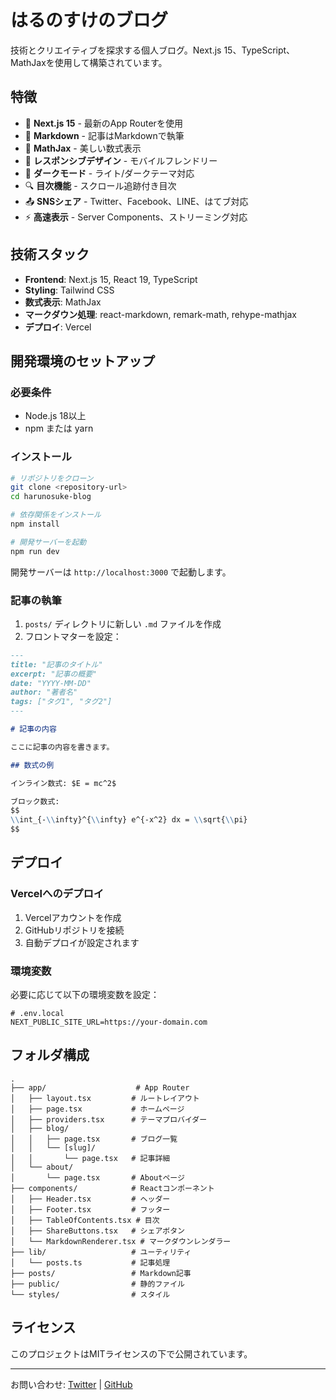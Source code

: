# はるのすけのブログ

技術とクリエイティブを探求する個人ブログ。Next.js 15、TypeScript、MathJaxを使用して構築されています。

## 特徴

- 🚀 **Next.js 15** - 最新のApp Routerを使用
- 📝 **Markdown** - 記事はMarkdownで執筆
- 🧮 **MathJax** - 美しい数式表示
- 📱 **レスポンシブデザイン** - モバイルフレンドリー
- 🌙 **ダークモード** - ライト/ダークテーマ対応
- 🔍 **目次機能** - スクロール追跡付き目次
- 📤 **SNSシェア** - Twitter、Facebook、LINE、はてブ対応
- ⚡ **高速表示** - Server Components、ストリーミング対応

## 技術スタック

- **Frontend**: Next.js 15, React 19, TypeScript
- **Styling**: Tailwind CSS
- **数式表示**: MathJax
- **マークダウン処理**: react-markdown, remark-math, rehype-mathjax
- **デプロイ**: Vercel

## 開発環境のセットアップ

### 必要条件

- Node.js 18以上
- npm または yarn

### インストール

```bash
# リポジトリをクローン
git clone <repository-url>
cd harunosuke-blog

# 依存関係をインストール
npm install

# 開発サーバーを起動
npm run dev
```

開発サーバーは `http://localhost:3000` で起動します。

### 記事の執筆

1. `posts/` ディレクトリに新しい `.md` ファイルを作成
2. フロントマターを設定：

```markdown
---
title: "記事のタイトル"
excerpt: "記事の概要"
date: "YYYY-MM-DD"
author: "著者名"
tags: ["タグ1", "タグ2"]
---

# 記事の内容

ここに記事の内容を書きます。

## 数式の例

インライン数式: $E = mc^2$

ブロック数式:
$$
\\int_{-\\infty}^{\\infty} e^{-x^2} dx = \\sqrt{\\pi}
$$
```

## デプロイ

### Vercelへのデプロイ

1. Vercelアカウントを作成
2. GitHubリポジトリを接続
3. 自動デプロイが設定されます

### 環境変数

必要に応じて以下の環境変数を設定：

```env
# .env.local
NEXT_PUBLIC_SITE_URL=https://your-domain.com
```

## フォルダ構成

```
.
├── app/                    # App Router
│   ├── layout.tsx         # ルートレイアウト
│   ├── page.tsx           # ホームページ
│   ├── providers.tsx      # テーマプロバイダー
│   ├── blog/
│   │   ├── page.tsx       # ブログ一覧
│   │   └── [slug]/
│   │       └── page.tsx   # 記事詳細
│   └── about/
│       └── page.tsx       # Aboutページ
├── components/            # Reactコンポーネント
│   ├── Header.tsx         # ヘッダー
│   ├── Footer.tsx         # フッター
│   ├── TableOfContents.tsx # 目次
│   ├── ShareButtons.tsx   # シェアボタン
│   └── MarkdownRenderer.tsx # マークダウンレンダラー
├── lib/                   # ユーティリティ
│   └── posts.ts           # 記事処理
├── posts/                 # Markdown記事
├── public/                # 静的ファイル
└── styles/                # スタイル
```

## ライセンス

このプロジェクトはMITライセンスの下で公開されています。

---

お問い合わせ: [Twitter](https://twitter.com/harunosuke) | [GitHub](https://github.com/harunosuke)
